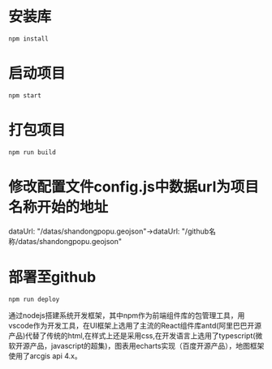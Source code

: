 # 安装库
`npm install`
# 启动项目
`npm start`
# 打包项目
`npm run build`

# 修改配置文件config.js中数据url为项目名称开始的地址
dataUrl: "/datas/shandongpopu.geojson"->dataUrl: "/github名称/datas/shandongpopu.geojson"
# 部署至github
`npm run deploy`

通过nodejs搭建系统开发框架，其中npm作为前端组件库的包管理工具，用vscode作为开发工具，在UI框架上选用了主流的React组件库antd(阿里巴巴开源产品)代替了传统的html,在样式上还是采用css,在开发语言上选用了typescript(微软开源产品，javascript的超集)，图表用echarts实现（百度开源产品），地图框架使用了arcgis api 4.x。